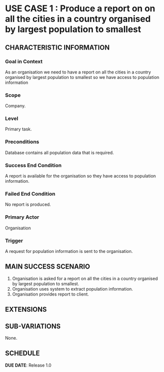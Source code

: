 # USE CASE 1 : Produce a report on on all the cities in a country organised by largest population to smallest
## CHARACTERISTIC INFORMATION

### Goal in Context

As an organisation we need to have a report on all the cities in a country organised by largest population to smallest so we have access to population information
### Scope

Company.

### Level

Primary task.

### Preconditions

Database contains all population data that is required.

### Success End Condition

A report is available for the organisation so they have access to population information.

### Failed End Condition

No report is produced.

### Primary Actor

Organisation

### Trigger

A request for population information is sent to the organisation.

## MAIN SUCCESS SCENARIO

1. Organisation is asked for a report  on all the cities in a country organised by largest population to smallest.
2. Organisation uses system to extract population information.
3. Organisation provides report to client.

## EXTENSIONS


## SUB-VARIATIONS

None.

## SCHEDULE

**DUE DATE**: Release 1.0